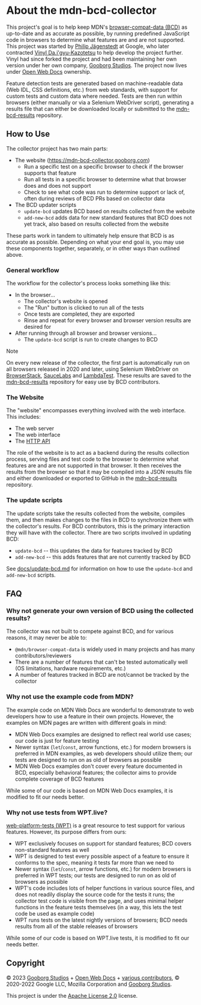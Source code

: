 # About the mdn-bcd-collector

This project's goal is to help keep MDN's [browser-compat-data (BCD)](https://github.com/mdn/browser-compat-data) as up-to-date and as accurate as possible, by running predefined JavaScript code in browsers to determine what features are and are not supported. This project was started by [Philip Jägenstedt](https://foolip.org/) at Google, who later contracted [Vinyl Da.i'gyu-Kazotetsu](https://www.queengoob.org) to help develop the project further. Vinyl had since forked the project and had been maintaining her own version under her own company, [Gooborg Studios](https://www.gooborg.com). The project now lives under [Open Web Docs](https://www.openwebdocs.org) ownership.

Feature detection tests are generated based on machine-readable data (Web IDL, CSS definitions, etc.) from web standards, with support for custom tests and custom data where needed. Tests are then run within browsers (either manually or via a Selenium WebDriver script), generating a results file that can either be downloaded locally or submitted to the [mdn-bcd-results](https://github.com/openwebdocs/mdn-bcd-results) repository.

## How to Use

The collector project has two main parts:

- The website (https://mdn-bcd-collector.gooborg.com)
  - Run a specific test on a specific browser to check if the browser supports that feature
  - Run all tests in a specific browser to determine what that browser does and does not support
  - Check to see what code was run to determine support or lack of, often during reviews of BCD PRs based on collector data
- The BCD updater scripts
  - `update-bcd` updates BCD based on results collected from the website
  - `add-new-bcd` adds data for new standard features that BCD does not yet track, also based on results collected from the website

These parts work in tandem to ultimately help ensure that BCD is as accurate as possible. Depending on what your end goal is, you may use these components together, separately, or in other ways than outlined above.

### General workflow

The workflow for the collector's process looks something like this:

- In the browser...
  - The collector's website is opened
  - The "Run" button is clicked to run all of the tests
  - Once tests are completed, they are exported
  - Rinse and repeat for every browser and browser version results are desired for
- After running through all browser and browser versions...
  - The `update-bcd` script is run to create changes to BCD

> [!NOTE]
> On every new release of the collector, the first part is automatically run on all browsers released in 2020 and later, using Selenium WebDriver on [BrowserStack](https://www.browserstack.com/open-source), [SauceLabs](https://opensource.saucelabs.com/) and [LambdaTest](https://www.lambdatest.com/hyperexecute). These results are saved to the [mdn-bcd-results](https://github.com/openwebdocs/mdn-bcd-results) repository for easy use by BCD contributors.

### The Website

The "website" encompasses everything involved with the web interface. This includes:

- The web server
- The web interface
- The [HTTP API](./http-api.md)

The role of the website is to act as a backend during the results collection process, serving files and test code to the browser to determine what features are and are not supported in that browser. It then receives the results from the browser so that it may be compiled into a JSON results file and either downloaded or exported to GitHub in the [mdn-bcd-results](https://github.com/openwebdocs/mdn-bcd-results) repository.

### The update scripts

The update scripts take the results collected from the website, compiles them, and then makes changes to the files in BCD to synchronize them with the collector's results. For BCD contributors, this is the primary interaction they will have with the collector. There are two scripts involved in updating BCD:

- `update-bcd` -- this updates the data for features tracked by BCD
- `add-new-bcd` -- this adds features that are not currently tracked by BCD

See [docs/update-bcd.md](./update-bcd.md) for information on how to use the `update-bcd` and `add-new-bcd` scripts.

## FAQ

### Why not generate your own version of BCD using the collected results?

The collector was not built to compete against BCD, and for various reasons, it may never be able to:

- `@mdn/browser-compat-data` is widely used in many projects and has many contributors/reviewers
- There are a number of features that can't be tested automatically well (OS limitations, hardware requirements, etc.)
- A number of features tracked in BCD are not/cannot be tracked by the collector

### Why not use the example code from MDN?

The example code on MDN Web Docs are wonderful to demonstrate to web developers how to use a feature in their own projects. However, the examples on MDN pages are written with different goals in mind:

- MDN Web Docs examples are designed to reflect real world use cases; our code is just for feature testing
- Newer syntax (`let`/`const`, arrow functions, etc.) for modern browsers is preferred in MDN examples, as web developers should utilize them; our tests are designed to run on as old of browsers as possible
- MDN Web Docs examples don't cover every feature documented in BCD, especially behavioral features; the collector aims to provide complete coverage of BCD features

While some of our code is based on MDN Web Docs examples, it is modified to fit our needs better.

### Why not use tests from WPT.live?

[web-platform-tests (WPT)](https://wpt.fyi/) is a great resource to test support for various features. However, its purpose differs from ours:

- WPT exclusively focuses on support for standard features; BCD covers non-standard features as well
- WPT is designed to test every possible aspect of a feature to ensure it conforms to the spec, meaning it tests far more than we need to
- Newer syntax (`let`/`const`, arrow functions, etc.) for modern browsers is preferred in WPT tests; our tests are designed to run on as old of browsers as possible
- WPT's code includes lots of helper functions in various source files, and does not readily display the source code for the tests it runs; the collector test code is visible from the page, and uses minimal helper functions in the feature tests themselves (in a way, this lets the test code be used as example code)
- WPT runs tests on the latest nightly versions of browsers; BCD needs results from all of the stable releases of browsers

While some of our code is based on WPT.live tests, it is modified to fit our needs better.

## Copyright

© 2023 [Gooborg Studios](https://www.gooborg.com/) + [Open Web Docs](https://www.openwebdocs.org) + [various contributors](https://github.com/openwebdocs/mdn-bcd-collector/graphs/contributors), © 2020-2022 Google LLC, Mozilla Corporation and [Gooborg Studios](https://www.gooborg.com/).

This project is under the [Apache License 2.0](https://www.apache.org/licenses/LICENSE-2.0.html) license.
